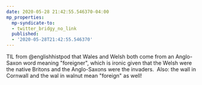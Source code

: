 ```yaml
---
date: 2020-05-28 21:42:55.546370-04:00
mp_properties:
  mp-syndicate-to:
  - twitter_bridgy_no_link
  published:
  - '2020-05-28T21:42:55.546370'
---
```


TIL from @englishhistpod that Wales and Welsh both come from an Anglo-Saxon word meaning "foreigner", which is ironic given that the Welsh were the native Britons and the Anglo-Saxons were the invaders. &nbsp;Also: the wall in Cornwall and the wal in walnut mean "foreign" as well!